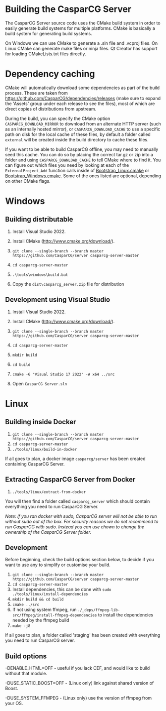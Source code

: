 # Building the CasparCG Server

The CasparCG Server source code uses the CMake build system in order to easily
generate build systems for multiple platforms. CMake is basically a build
system for generating build systems.

On Windows we can use CMake to generate a .sln file and .vcproj files. On
Linux CMake can generate make files or ninja files. Qt Creator has support for
loading CMakeLists.txt files directly.

# Dependency caching

CMake will automatically download some dependencies as part of the build process.
These are taken from https://github.com/CasparCG/dependencies/releases (make sure to expand the 'Assets' group under each release to see the files), most of which are direct copies of distributions from upstream.

During the build, you can specify the CMake option `CASPARCG_DOWNLOAD_MIRROR` to download from an alternate HTTP server (such as an internally hosted mirror), or `CASPARCG_DOWNLOAD_CACHE` to use a specific path on disk for the local cache of these files, by default a folder called `external` will be created inside the build directory to cache these files.

If you want to be able to build CasparCG offline, you may need to manually seed this cache. You can do so by placing the correct tar.gz or zip into a folder and using `CASPARCG_DOWNLOAD_CACHE` to tell CMake where to find it.
You can figure out which files you need by looking at each of the `ExternalProject_Add` function calls inside of [Bootstrap_Linux.cmake](./src/CMakeModules/Bootstrap_Linux.cmake) or [Bootstrap_Windows.cmake](./src/CMakeModules/Bootstrap_Windows.cmake). Some of the ones listed are optional, depending on other CMake flags.

# Windows

## Building distributable

1. Install Visual Studio 2022.

2. Install CMake (http://www.cmake.org/download/).

3. `git clone --single-branch --branch master https://github.com/CasparCG/server casparcg-server-master`

4. `cd casparcg-server-master`

5. `.\tools\windows\build.bat`

6. Copy the `dist\casparcg_server.zip` file for distribution

## Development using Visual Studio

1. Install Visual Studio 2022.

2. Install CMake (http://www.cmake.org/download/).

3. `git clone --single-branch --branch master https://github.com/CasparCG/server casparcg-server-master`

4. `cd casparcg-server-master`

5. `mkdir build`

6. `cd build`

7. `cmake -G "Visual Studio 17 2022" -A x64 ../src`

8. Open `CasparCG Server.sln`

# Linux

## Building inside Docker

1. `git clone --single-branch --branch master https://github.com/CasparCG/server casparcg-server-master`
2. `cd casparcg-server-master`
3. `./tools/linux/build-in-docker`

If all goes to plan, a docker image `casparcg/server` has been created containing CasparCG Server.

## Extracting CasparCG Server from Docker

1. `./tools/linux/extract-from-docker`

You will then find a folder called `casparcg_server` which should contain everything you need to run CasparCG Server.

_Note: if you ran docker with sudo, CasparCG server will not be able to run without sudo out of the box. For security reasons we do not recommend to run CasparCG with sudo. Instead you can use chown to change the ownership of the CasparCG Server folder._

## Development

Before beginning, check the build options section below, to decide if you want to use any to simplify or customise your build.

1. `git clone --single-branch --branch master https://github.com/CasparCG/server casparcg-server-master`
2. `cd casparcg-server-master`
3. Install dependencies, this can be done with `sudo ./tools/linux/install-dependencies`
4. `mkdir build && cd build`
5. `cmake ../src`
6. If not using system ffmpeg, run `./_deps/ffmpeg-lib-src/ffmpeg/install-ffmpeg-dependencies` to install the dependencies needed by the ffmpeg build
7. `make -j8`

If all goes to plan, a folder called 'staging' has been created with everything you need to run CasparCG server.

## Build options

-DENABLE_HTML=OFF - useful if you lack CEF, and would like to build without that module.

-DUSE_STATIC_BOOST=OFF - (Linux only) link against shared version of Boost.

-DUSE_SYSTEM_FFMPEG - (Linux only) use the version of ffmpeg from your OS.
